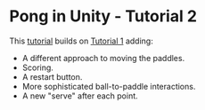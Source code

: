 # Pong in Unity - Tutorial 2

This [tutorial][tutorial2] builds on [Tutorial 1][tutorial1] adding:
* A different approach to moving the paddles.
* Scoring.
* A restart button.
* More sophisticated ball-to-paddle interactions.
* A new "serve" after each point.

[tutorial1]: ../level-1/tutorial-1.md
[tutorial2]: tutorial-2.md

